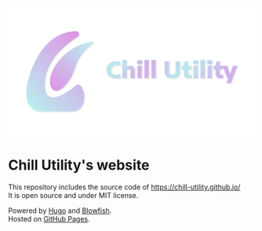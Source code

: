 <div align="center">
  <img src="./static/og/homepage-og-banner.png" />
</div>

# Chill Utility's website

This repository includes the source code of https://chill-utility.github.io/  
It is open source and under MIT license.

Powered by [Hugo](https://gohugo.io/) and [Blowfish](https://blowfish.page/).  
Hosted on [GitHub Pages](https://pages.github.com/).
